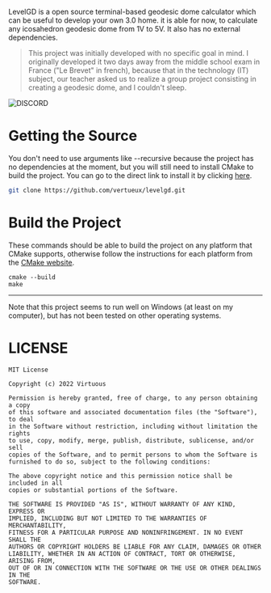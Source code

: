 LevelGD is a open source terminal-based geodesic dome calculator which can be useful to develop your own 3.0 home. it is able for now, to calculate any icosahedron geodesic dome from 1V to 5V. It also has no external dependencies.

> This project was initially developed with no specific goal in mind. I originally developed it two days away from the middle school exam in France ("Le Brevet" in french), because that in the technology (IT) subject, our teacher asked us to realize a group project consisting in creating a geodesic dome, and I couldn't sleep.

![DISCORD](https://img.shields.io/badge/Contact%20me%20on%20Discord-now%239470-informational)

# Getting the Source
You don't need to use arguments like --recursive because the project has no dependencies at the moment, but you will still need to install CMake to build the project. You can go to the direct link to install it by clicking [here](https://cmake.org/download/).

```bash
git clone https://github.com/vertueux/levelgd.git
```

# Build the Project
These commands should be able to build the project on any platform that CMake supports, otherwise follow the instructions for each platform from the [CMake website](https://cmake.org).
```
cmake --build
make 
```

---

Note that this project seems to run well on Windows (at least on my computer), but has not been tested on other operating systems.

# LICENSE
```
MIT License

Copyright (c) 2022 Virtuous

Permission is hereby granted, free of charge, to any person obtaining a copy
of this software and associated documentation files (the "Software"), to deal
in the Software without restriction, including without limitation the rights
to use, copy, modify, merge, publish, distribute, sublicense, and/or sell
copies of the Software, and to permit persons to whom the Software is
furnished to do so, subject to the following conditions:

The above copyright notice and this permission notice shall be included in all
copies or substantial portions of the Software.

THE SOFTWARE IS PROVIDED "AS IS", WITHOUT WARRANTY OF ANY KIND, EXPRESS OR
IMPLIED, INCLUDING BUT NOT LIMITED TO THE WARRANTIES OF MERCHANTABILITY,
FITNESS FOR A PARTICULAR PURPOSE AND NONINFRINGEMENT. IN NO EVENT SHALL THE
AUTHORS OR COPYRIGHT HOLDERS BE LIABLE FOR ANY CLAIM, DAMAGES OR OTHER
LIABILITY, WHETHER IN AN ACTION OF CONTRACT, TORT OR OTHERWISE, ARISING FROM,
OUT OF OR IN CONNECTION WITH THE SOFTWARE OR THE USE OR OTHER DEALINGS IN THE
SOFTWARE.
```
